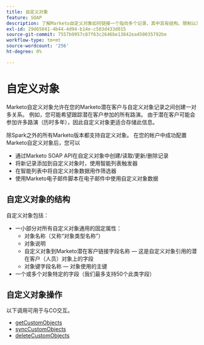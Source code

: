 ```yaml
---
title: 自定义对象
feature: SOAP
description: 了解Marketo自定义对象如何链接一个指向多个记录，其中具有结构、限制以及用于获取、同步、删除以及智能列表和电子邮件使用的SOAP API调用。
exl-id: 29d65841-4b44-4d94-b14e-c583d433d015
source-git-commit: 7557b9957c87f63c2646be13842ea450035792be
workflow-type: tm+mt
source-wordcount: '256'
ht-degree: 0%

---
```


# 自定义对象

Marketo自定义对象允许在您的Marketo潜在客户与自定义对象记录之间创建一对多关系。 例如，您可能希望跟踪潜在客户参加的所有路演。 由于潜在客户可能会参加许多路演（历时多年），因此自定义对象更适合存储此信息。

除Spark之外的所有Marketo版本都支持自定义对象。 在您的帐户中成功配置Marketo自定义对象后，您可以

- 通过Marketo SOAP API在自定义对象中创建/读取/更新/删除记录
- 将新记录添加到自定义对象时，使用智能列表触发器
- 在智能列表中将自定义对象数据用作筛选器
- 使用Marketo电子邮件脚本在电子邮件中使用自定义对象数据

## 自定义对象的结构

自定义对象包括：

- 一小部分对所有自定义对象通用的固定属性：
   - 对象名称（又称“对象类型名称”）
   - 对象说明
   - 自定义对象到Marketo潜在客户链接字段名称 — 这是自定义对象引用的潜在客户（人员）对象上的字段
   - 对象键字段名称 — 对象使用的主键
- 一个或多个对象特定的字段（我们最多支持50个此类字段）

## 自定义对象操作

以下调用可用于与CO交互。

- [getCustomObjects](https://developer.adobe.com/marketo-apis/api/mapi/#tag/Custom-Objects/operation/getCustomObjectsUsingGET)
- [syncCustomObjects](https://developer.adobe.com/marketo-apis/api/mapi/#tag/Custom-Objects/operation/syncCustomObjectsUsingPOST)
- [deleteCustomObjects](https://developer.adobe.com/marketo-apis/api/mapi/#tag/Custom-Objects/operation/deleteCustomObjectsUsingPOST)
